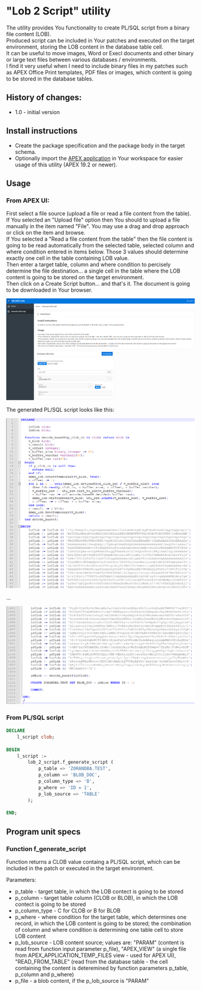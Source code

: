 # "Lob 2 Script" utility

The utility provides You functionality to create PL/SQL script from a binary file content (LOB).<br>
Produced script can be included in Your patches and executed on the target environment, storing the LOB content in the database table cell.<br>
It can be useful to move images, Word or Execl documents and other binary or large text files between various databases / environments.<br>
I find it very useful when I need to include binary files in my patches such as APEX Office Print templates, PDF files or images, which content is going to be stored in the database tables. 

## History of changes:
- 1.0 - initial version

## Install instructions
- Create the package specification and the package body in the target schema.
- Optionally import the [APEX application](https://github.com/zorantica/db_apex_utils/tree/main/application) in Your workspace for easier usage of this utility (APEX 19.2 or newer).

## Usage

### From APEX UI:
First select a file source (upload a file or read a file content from the table).<br>
If You selected an "Upload file" option then You should to upload a file manually in the item named "File". You may use a drag and drop approach or click on the item and browse.<br>
If You selected a "Read a file content from the table" then the file content is going to be read automatically from the selected table, selected column and where condition entered in items below. Those 3 values should determine exactly one cell in the table containing LOB value.<br>
Then enter a target table, column and where condition to percisely determine the file destination... a single cell in the table where the LOB content is going to be stored on the target environment.<br>
Then click on a Create Script button... and that's it. The document is going to be downloaded in Your browser.

<img src="screens/screen.png" alt="screen"/>

The generated PL/SQL script looks like this:

<img src="screens/script01.png" alt="script header" width="700"/>

...

<img src="screens/script02.png" alt="script header" width="700"/>


### From PL/SQL script
```sql
DECLARE
    l_script clob;

BEGIN
    l_script := 
        lob_2_script.f_generate_script (
            p_table => 'ZORANDBA.TEST',
            p_column => 'BLOB_DOC',
            p_column_type => 'B',
            p_where => 'ID = 1',
            p_lob_source => 'TABLE'
        );

END;
```

## Program unit specs

### Function f_generate_script

Function returns a CLOB value containg a PL/SQL script, which can be included in the patch or executed in the target environment.

Parameters:
- p_table - target table, in which the LOB contect is going to be stored  
- p_column - target table column (CLOB or BLOB), in which the LOB contect is going to be stored
- p_column_type - C for CLOB or B for BLOB
- p_where - where condition for the target table, which determines one record, in which the LOB content is going to be stored; the combination of column and where condition is determining one table cell to store LOB content 
- p_lob_source - LOB content source; values are: "PARAM" (content is read from function input parameter p_file), "APEX_VIEW" (a single file from APEX_APPLICATION_TEMP_FILES view - used for APEX UI), "READ_FROM_TABLE" (read from the database table - the cell containing the content is deteremined by function parameters p_table, p_column and p_where)
- p_file - a blob content, if the p_lob_source is "PARAM"

